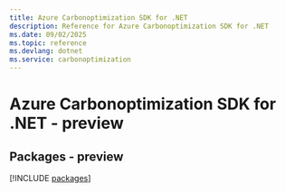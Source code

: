 ```yaml
---
title: Azure Carbonoptimization SDK for .NET
description: Reference for Azure Carbonoptimization SDK for .NET
ms.date: 09/02/2025
ms.topic: reference
ms.devlang: dotnet
ms.service: carbonoptimization
---
```

# Azure Carbonoptimization SDK for .NET - preview
## Packages - preview
[!INCLUDE [packages](carbonoptimization-index.md)]
